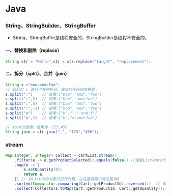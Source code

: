 # Java

### String、StringBuilder、StringBuffer

+ String、StringBuffer是线程安全的，StringBuilder是线程不安全的。

#### 一、替换和删除（replace）

```java
String str = "Hello";str = str.replace("target", "replacement");
```

#### 二、拆分（split）、合并（join）

```java
String s ="boo:and:foo";
// 我们对 s 进行了各种拆分，演示的代码和结果是：
s.split(":")    // 结果:["boo","and","foo"]
s.split(":",2)  // 结果:["boo","and:foo"]
s.split(":",5)  // 结果:["boo","and","foo"]
s.split(":",-2) // 结果:["boo","and","foo"]
s.split("o")    // 结果:["b","",":and:f"]
s.split("o",2)  // 结果:["b","o:and:foo"]

// join的使用，结果为：123,456
String join = str.join(",", "123","456");
```

### stream

```java
Map<Integer, Integer> collect = cartList.stream()
    .filter(e -> e.getProductSelected().equals(false)) //保留List中productSelected属性中为false的
    .map(e -> {
        e.setQuantity(0);
        return e;
    }) // 对List中的对象的进行处理，在这里将两个属性置为0
    .sorted(Comparator.comparing(Cart::getProductId).reversed())  // 根据productId降序排序(Map无效)
    .collect(Collectors.toMap(Cart::getProductId, Cart::getQuantity));// 转为List
```

